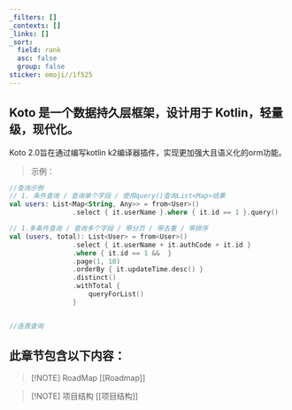 ```yaml
---
_filters: []
_contexts: []
_links: []
_sort:
  field: rank
  asc: false
  group: false
sticker: emoji//1f525
---
```

## Koto 是一个数据持久层框架，设计用于 Kotlin，轻量级，现代化。

Koto 2.0旨在通过编写kotlin k2编译器插件，实现更加强大且语义化的orm功能。

>示例：
```kotlin
//查询示例
// 1. 条件查询 / 查询单个字段 / 使用query()查询List<Map>结果
val users: List<Map<String, Any>> = from<User>()
				.select { it.userName }.where { it.id == 1 }.query()

// 1.多条件查询 / 查询多个字段 / 带分页 / 带去重 / 带排序
val (users, total): List<User> = from<User>()
                .select { it.userName + it.authCode + it.id }
                .where { it.id == 1 &&  }
                .page(1, 10)
                .orderBy { it.updateTime.desc() }
                .distinct()
                .withTotal {
	                queryForList()
                }


//连表查询

```

## 此章节包含以下内容：

> [!NOTE] RoadMap
> [[Roadmap]]

> [!NOTE] 项目结构
> [[项目结构]]
